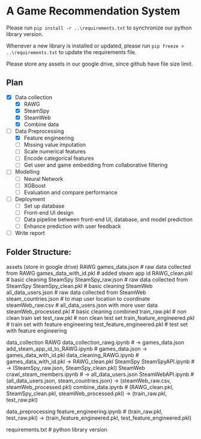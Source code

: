 # A Game Recommendation System

Please run `pip install -r ..\requirements.txt` to synchronize our python library version.

Whenever a new library is installed or updated, please run `pip freeze > ..\requirements.txt` to update the requirements file.

Please store any assets in our google drive, since github have file size limit.

## Plan

- [x] Data collection
    - [x] RAWG
    - [x] SteamSpy
    - [x] SteamWeb
    - [x] Combine data
- [ ] Data Preprocessing
    - [x] Feature engineering
    - [ ] Missing value imputation
    - [ ] Scale numerical features
    - [ ] Encode categorical features
    - [ ] Get user and game embedding from collaborative filtering
- [ ] Modelling
    - [ ] Neural Network
    - [ ] XGBoost
    - [ ] Evaluation and compare performance
- [ ] Deployment
    - [ ] Set up database
    - [ ] Front-end UI design
    - [ ] Data pipeline between front-end UI, database, and model prediction
    - [ ] Enhance prediction with user feedback
- [ ] Write report

## Folder Structure:

assets (store in google drive)
    RAWG
        games_data.json                 # raw data collected from RAWG
        games_data_with_id.pkl          # added steam app id
        RAWG_clean.pkl                  # basic cleaning
    SteamSpy
        SteamSpy_raw.json               # raw data collected from SteamSpy
        SteamSpy_clean.pkl              # basic cleaning
    SteamWeb
        all_data_users.json             # raw data collected from SteamWeb
        steam_countries.json            # to map user location to coordinate
        steamWeb_raw.csv                # all_data_users.json with more user data
        steamWeb_processed.pkl          # basic cleaning
    combined
        train_raw.pkl                   # non clean train set
        test_raw.pkl                    # non clean test set
        train_feature_engineered.pkl    # train set with feature engineering
        test_feature_engineered.pkl     # test set with feature engineering

data_collection
    RAWG
        data_collection_rawg.ipynb      # -> games_data.json
        add_steam_app_id_to_RAWG.ipynb  # games_data.json -> games_data_with_id.pkl
        data_cleaning_RAWG.ipynb        # games_data_with_id.pkl -> RAWG_clean.pkl
    SteamSpy
        SteamSpyAPI.ipynb               # -> (SteamSpy_raw.json, SteamSpy_clean.pkl)
    SteamWeb
        crawl_steam_members.ipynb       # -> all_data_users.json
        SteamWebAPI.ipynb               # (all_data_users.json, steam_countries.json) -> (steamWeb_raw.csv, steamWeb_processed.pkl)
    combine_data.ipynb                  # (RAWG_clean.pkl, SteamSpy_clean.pkl, steamWeb_processed.pkl) -> (train_raw.pkl, test_raw.pkl)

data_preprocessing
    feature_engineering.ipynb           # (train_raw.pkl, test_raw.pkl) -> (train_feature_engineered.pkl, test_feature_engineered.pkl)

requirements.txt                        # python library version